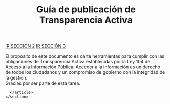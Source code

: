 
<!DOCTYPE html>
<html lang="es">  
  <head>    
    <title>Guias de Publicacion</title>    
    <meta charset="UTF-8">
    <meta name="title" content="Título de la WEB">
    <meta name="description" content="Descripción de la WEB">    
    <link rel="stylesheet" href="style.css"> 
  </head>  
  <body>    
    <header>
      <h1> Guía de publicación de Transparencia Activa</h1>    
    </header>    
    <nav>
      <a href="http://dominio.com/seccion2.html">IR SECCIÓN 2</a>
      <a href="http://dominio.com/seccion2.html">IR SECCIÓN 3</a>
    </nav>
    <section>      
      <article>
        <p>El propósito de este documento es darte herramientas para cumplir con las obligaciones de Transparencia Activa 
establecidas por la Ley 104 de Acceso a la Información Pública. Acceder a la información es un derecho de todos 
los ciudadanos y un compromiso de gobierno con la integridad de la gestión. 
</br>
Gracias por ser parte de esta tarea.
</p>
      
      </article>      
    </section>
    
  </body




